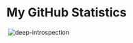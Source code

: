 # My GitHub Statistics

<p>&nbsp;<img align="center" src="https://github-readme-stats.vercel.app/api?username=sebastientourbier&show_icons=true&locale=en&theme=github_dark" alt="deep-introspection" /></p>
